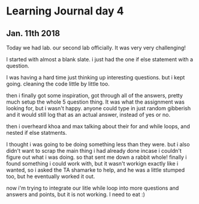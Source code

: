 # Learning Journal day 4

## Jan. 11th 2018

Today we had lab. our second lab officially. It was very very challenging!

I started with almost a blank slate. i just had the one if else statement with a question.

I was having a hard time just thinking up interesting questions. but i kept going. cleaning the code little by little too.

then i finally got some inspiration, got through all of the answers, pretty much setup the whole 5 question thing. It was what the assignment was looking for, but i wasn't happy. anyone could type in just random gibberish and it would still log that as an actual answer, instead of yes or no.

then i overheard khoa and max talking about their for and while loops, and nested if else statments.

I thought i was going to be doing something less than they were. but i also didn't want to scrap the main thing i had already done incase i couldn't figure out what i was doing. so that sent me down a rabbit whole! finally i found something i could work with, but it wasn't workign exactly like i wanted, so i asked the TA shamarke to help, and he was a little stumped too, but he eventually worked it out.

now i'm trying to integrate our litle while loop into more questions and answers and points, but it is not working. I need to eat :)

